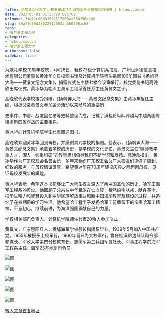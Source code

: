 ```yaml
---
title: 哈尔滨工程大学->校友黄冰华为母校基金会捐赠纪念图书 | hrbeu.com.cn
date: 2023-05-01 01:35:28.085769
urlname: 39a72c00d33622517003aa560f96ac68
slug: 39a72c00d33622517003aa560f96ac68
tags: 
- 哈尔滨工程大学
categories:
- hrbeu.com.cn
- 哈尔滨工程大学
authorbox: false
sidebar: false
---
```

为献礼学校70周年校庆，4月26日，我校77级计算机系校友、广州世湃德信息技术有限公司董事长黄冰华向母校图书馆及计算机学院师生捐赠100册图书《扬帆奔大海——黄景文纪念文集》，捐赠仪式在主楼七楼会议室举行，校党委副书记高晚欣出席仪式。黄冰华为哈军工海军工程系首任系主任黄景文之子。

高晚欣代表学校接受捐赠。《扬帆奔大海——黄景文纪念文集》由黄冰华担任主编，根据父亲黄景文参加革命活动以来参与的重要历
<!--more-->
史事件、书信、战友回忆录等史料整理而成，记载了滇桂黔纵队跨越两中越两国粤桂滇黔四省作战的主要事件。

黄冰华向计算机学院学生代表赠送图书。

高晚欣欢迎黄冰华回到母校，并感谢其对学校的捐赠。他表示，《扬帆奔大海——黄景文纪念文集》承载着学校的历史，是学校的文化记忆，黄景文主任“聘师教学重人才，深入一线重科研”的教育思想值得我们不断学习和发扬。高晚欣指出，黄冰华作为广东校友会名誉会长，多年来组织广东校友会为广大校友们提供了周到、细致的服务，与母校情谊深厚，希望黄冰华在70周年建校庆典之际再回母校，见证母校发展新的辉煌。

黄冰华表示，希望这本书能够让广大师生校友深入了解中国革命的历史、哈军工海军工程系的历史。他回顾了父亲在中华民族存亡之际，毅然投笔从戎、献身革命，把毕生精力和智慧投入到中华民族解放事业和新中国海军教育及建设的过程，并追忆了在校期间的学习生活。他希望哈工程学子发扬哈军工前辈留下的宝贵哈军工精神，不忘初心，继续前进，为海洋强国贡献自己的力量。

学校相关部门负责人、计算机学院师生代表20余人参加仪式。

黄景文，广东惠阳县人，黄埔海军学校舰长指挥系毕业。1939年5月加入中国共产党。1955年被授予上校军衔，1960年晋升为大校军衔。曾任桂滇黔边纵队司令部参谋长、军政大学第四分校教育长、志愿军第三兵团军务处长、军事工程学院海军工程系主任、海军23基地副司令员。

![图](http://gongxue.cn/__local/A/C2/83/D1302287DE434E7F5629211A690_927CE87D_48423.jpg)

![图](http://gongxue.cn/__local/4/54/65/CCFF45051C3A57396C4A01AC95E_E80FCD35_43739.jpg)

![图](http://gongxue.cn/__local/E/07/8D/4B1FC4B5AFCE100FDB529144D5D_8FEBEDCE_3B525.jpg)

![图](http://gongxue.cn/__local/6/86/7D/DDB8E977BD7CE4AAAD347F67CD9_55EEC3E1_52AB8.jpg)

![图](http://gongxue.cn/__local/6/E9/B5/B289858A355AF6854406DF67C34_9576278C_489FB.jpg)

[转入文章首发地址](http://gongxue.cn/info/1141/75522.htm)
